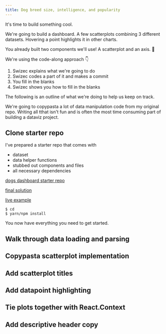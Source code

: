 ```yaml
---
title: Dog breed size, intelligence, and popularity
---
```


It's time to build something cool.

We're going to build a dashboard. A few scatterplots combining 3 different
datasets. Hovering a point highlights it in other charts.

You already built two components we'll use! A scatterplot and an axis. 💪

We're using the code-along approach 👇

1.  Swizec explains what we're going to do
2.  Swizec codes a part of it and makes a commit
3.  You fill in the blanks
4.  Swizec shows you how to fill in the blanks

The following is an outline of what we're doing to help us keep on track.

We're going to copypasta a lot of data manipulation code from my original repo.
Writing all tthat isn't fun and is often the most time consuming part of
building a dataviz project.

## Clone starter repo

I've prepared a starter repo that comes with

- dataset
- data helper functions
- stubbed out components and files
- all necessary dependencies

[dogs dashboard starter repo](https://github.com/Swizec/workshop-starter-aug-12)

[final solution](https://github.com/Swizec/dog-size-intelligence-popularity)

[live example](https://build-nsdcysdjya.now.sh)

```
$ cd
$ yarn/npm install
```

You now have everything you need to get started.

## Walk through data loading and parsing

## Copypasta scatterplot implementation

## Add scatterplot titles

## Add datapoint highlighting

## Tie plots together with React.Context

## Add descriptive header copy
